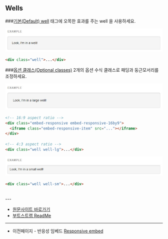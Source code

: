 ## Wells

###[기본(Default) well](http://getbootstrap.com/components/#default-well)
태그에 오목한 효과를 주는 well 을 사용하세요.

![component_well_01](../images/component_well_01.jpg)

```html
<div class="well">...</div>

```

###[옵션 클래스(Optional classes)](http://getbootstrap.com/components/#optional-classes)
2개의 옵션 수식 클래스로 패딩과 둥근모서리를 조정하세요.

![component_well_02](../images/component_well_02.jpg)

```html
<!-- 16:9 aspect ratio -->
<div class="embed-responsive embed-responsive-16by9">
  <iframe class="embed-responsive-item" src="..."></iframe>
</div>

<!-- 4:3 aspect ratio -->
<div class="well well-lg">...</div>

```

![component_well_03](../images/component_well_03.jpg)

```html
<div class="well well-sm">...</div>

```
<br >
---

* [원문사이트 바로가기](http://getbootstrap.com/components/#wells)
* [부트스트랩 ReadMe](../README.md)

---
* 이전페이지 - 반응성 임베드 [Responsive embed](component_20_responsive_embed.md)